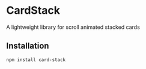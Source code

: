 # CardStack

A lightweight library for scroll animated stacked cards

## Installation

```bash
npm install card-stack
```